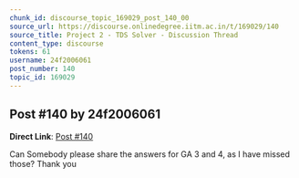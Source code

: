 ```yaml
---
chunk_id: discourse_topic_169029_post_140_00
source_url: https://discourse.onlinedegree.iitm.ac.in/t/169029/140
source_title: Project 2 - TDS Solver - Discussion Thread
content_type: discourse
tokens: 61
username: 24f2006061
post_number: 140
topic_id: 169029
---
```


## Post #140 by 24f2006061

**Direct Link**: [Post #140](https://discourse.onlinedegree.iitm.ac.in/t/169029/140)

Can Somebody please share the answers for GA 3 and 4, as I have missed those? Thank you
